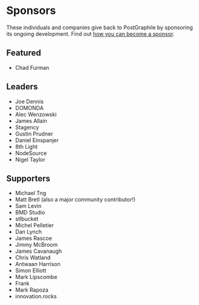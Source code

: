 # Sponsors

These individuals and companies give back to PostGraphile by sponsoring its
ongoing development. Find out [how you can become a
sponsor](https://graphile.org/sponsor/).

## Featured

- Chad Furman

## Leaders

- Joe Dennis
- DOMONDA
- Alec Wenzowski
- James Allain
- Stagency
- Gustin Prudner
- Daniel Einspanjer
- 8th Light
- NodeSource
- Nigel Taylor

## Supporters

- Michael Tng
- Matt Bretl (also a major community contributor!)
- Sam Levin
- BMD Studio
- stlbucket
- Michel Pelletier
- Dan Lynch
- James Rascoe
- Jimmy McBroom
- James Cavanaugh
- Chris Watland
- Antwaan Harrison
- Simon Elliott
- Mark Lipscombe
- Frank
- Mark Rapoza
- innovation.rocks
